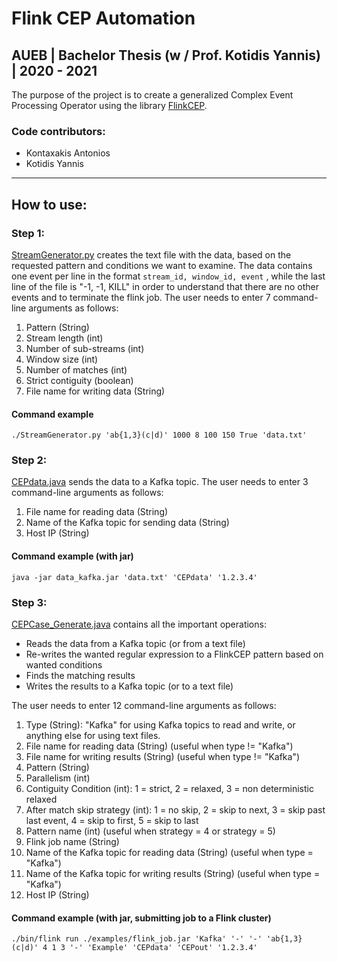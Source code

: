 # Flink CEP Automation
## AUEB | Bachelor Thesis (w / Prof. Kotidis Yannis) | 2020 - 2021

The purpose of the project is to create a generalized Complex Event Processing Operator using the library [FlinkCEP](https://ci.apache.org/projects/flink/flink-docs-stable/dev/libs/cep.html). 

### Code contributors:
- Kontaxakis Antonios 
- Kotidis Yannis
 
 ---
 ## How to use:
   
### Step 1:  
[StreamGenerator.py](https://github.com/eleniKougiou/Flink-cep-automation/blob/master/Useful%20Files/StreamGenerator.py) creates the text file with the data, based on the requested pattern and conditions we want to examine. The data contains one event per line in the format ``stream_id, window_id, event`` , while the last line of the file is "-1, -1, KILL" in order to understand that there are no other events and to terminate the flink job. The user needs to enter 7 command-line arguments as follows:  
1. Pattern (String)
2. Stream length (int)
3. Number of sub-streams (int)
4. Window size (int)
5. Number of matches (int)
6. Strict contiguity (boolean)
7. File name for writing data (String) 

#### Command example 
    ./StreamGenerator.py 'ab{1,3}(c|d)' 1000 8 100 150 True 'data.txt'
  
### Step 2:
[CEPdata.java](https://github.com/eleniKougiou/Flink-cep-automation/blob/master/Data%20Kafka/src/main/java/CEPdata.java) sends the data to a Kafka topic. The user needs to enter 3 command-line arguments as follows:  
1. File name for reading data (String)
2. Name of the Kafka topic for sending data (String)
3. Host IP (String)

#### Command example (with jar)
    java -jar data_kafka.jar 'data.txt' 'CEPdata' '1.2.3.4'


### Step 3:
[CEPCase_Generate.java](https://github.com/eleniKougiou/Flink-cep-automation/blob/master/src/main/java/flinkCEP/cases/CEPCase_Generate.java) contains all the important operations:
- Reads the data from a Kafka topic (or from a text file)
- Re-writes the wanted regular expression to a FlinkCEP pattern based on wanted conditions
- Finds the matching results
- Writes the results to a Kafka topic (or to a text file)  
  
The user needs to enter 12 command-line arguments as follows: 
1. Type (String): "Kafka" for using Kafka topics to read and write, or anything else for using text files.
2. File name for reading data (String) (useful when type != "Kafka")
3. File name for writing results (String) (useful when type != "Kafka")
4. Pattern (String)
5. Parallelism (int)
6. Contiguity Condition (int): 1 = strict, 2 = relaxed, 3 = non deterministic relaxed
7. After match skip strategy (int): 1 = no skip, 2 = skip to next, 3 = skip past last event, 4 = skip to first, 5 = skip to last
8. Pattern name (int) (useful when strategy = 4 or strategy = 5)
9. Flink job name (String)
10. Name of the Kafka topic for reading data (String) (useful when type = "Kafka")
11. Name of the Kafka topic for writing results (String) (useful when type = "Kafka")
12. Host IP (String)



#### Command example (with jar, submitting job to a Flink cluster)
    ./bin/flink run ./examples/flink_job.jar 'Kafka' '-' '-' 'ab{1,3}(c|d)' 4 1 3 '-' 'Example' 'CEPdata' 'CEPout' '1.2.3.4'
